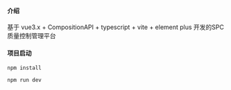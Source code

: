#### 介绍

基于 vue3.x + CompositionAPI + typescript + vite + element plus 开发的SPC质量控制管理平台

#### 项目启动

```
npm install
```

```
npm run dev
```